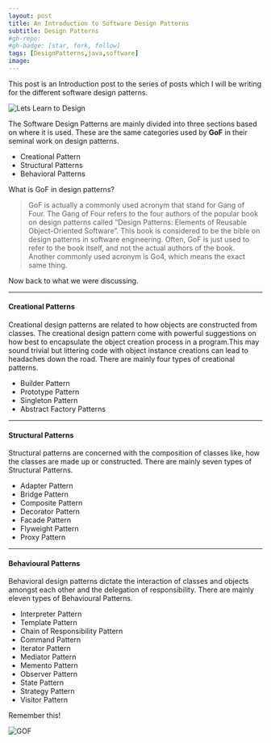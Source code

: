 ```yaml
---
layout: post
title: An Introduction to Software Design Patterns
subtitle: Design Patterns
#gh-repo:
#gh-badge: [star, fork, follow]
tags: [DesignPatterns,java,software]
image:
---
```


This post is an Introduction post to the series of posts which I will be writing for the different software design patterns.

 ![Lets Learn to Design](/Users/nikhil/Documents/GitHub/nikku1234.github.io/img/software_design/designdevunicorn.jpg)

The Software Design Patterns are mainly divided into three sections based on where it is used. These are the same categories used by **GoF** in their seminal work on design patterns.

- Creational Pattern
- Structural Patterns
- Behavioral Patterns

What is GoF in design patterns?

> GoF is actually a commonly used acronym that stand for Gang of Four. The Gang of Four refers to the four authors of the popular book on design patterns called “Design Patterns: Elements of Reusable Object-Oriented Software”. This book is considered to be the bible on design patterns in software engineering. Often, GoF is just used to refer to the book itself, and not the actual authors of the book. Another commonly used acronym is Go4, which means the exact same thing.
>

Now back to what we were discussing.

------

#### Creational Patterns

Creational design patterns are related to how objects are constructed from classes. The creational design pattern come with powerful suggestions on how best to encapsulate the object creation process in a program.This may sound trivial but littering code with object instance creations can lead to headaches down the road. There are mainly four types of creational patterns.

- Builder Pattern
- Prototype Pattern
- Singleton Pattern
- Abstract Factory Patterns

------

#### Structural Patterns

Structural patterns are concerned with the composition of classes like, how the classes are made up or constructed. There are mainly seven types of Structural Patterns.

- Adapter Pattern
- Bridge Pattern
- Composite Pattern
- Decorator Pattern
- Facade Pattern
- Flyweight Pattern
- Proxy Pattern

------

#### Behavioural Patterns

Behavioral design patterns dictate the interaction of classes and objects amongst each other and the delegation of responsibility. There are mainly eleven types of Behavioural Patterns.

- Interpreter Pattern
- Template Pattern
- Chain of Responsibility Pattern
- Command Pattern
- Iterator Pattern
- Mediator Pattern
- Memento Pattern
- Observer Pattern
- State Pattern
- Strategy Pattern
- Visitor Pattern

Remember this!

![GOF](/Users/nikhil/Documents/GitHub/nikku1234.github.io/img/software_design/gof.png)
